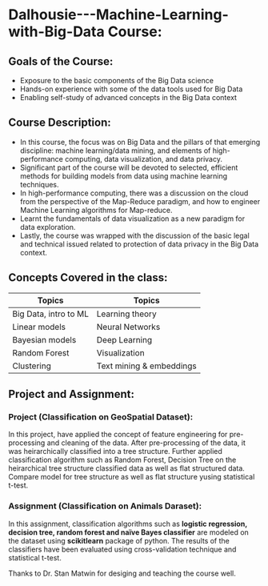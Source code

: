# Dalhousie---Machine-Learning-with-Big-Data Course:

Goals of the Course:
--------------------

* Exposure to the basic components of the Big Data science
* Hands-on experience with some of the data tools used for Big Data
* Enabling self-study of advanced concepts in the Big Data context

Course Description:
-------------------
* In this course, the focus was on Big Data and the pillars of that emerging discipline: machine learning/data mining, and elements of high-performance computing, data visualization, and data privacy. 
* Significant part of the course will be devoted to selected, efficient methods for building models from data using machine learning techniques. 
* In high-performance computing, there was a discussion on the cloud from the perspective of the Map-Reduce paradigm, and how to engineer Machine Learning algorithms for Map-reduce.
* Learnt the fundamentals of data visualization as a new paradigm for data exploration.
* Lastly, the course was wrapped with the discussion of the basic legal and technical issued related to protection of data privacy in the Big Data context.

Concepts Covered in the class:
------------------------------

| Topics                | Topics                   |
| --------------------- | ------------------------ | 
| Big Data, intro to ML | Learning theory          |
| Linear models         | Neural Networks          |
| Bayesian models       | Deep Learning            |
| Random Forest         | Visualization            |
| Clustering            | Text mining & embeddings |

Project and Assignment:
-----------------------

### Project (Classification on GeoSpatial Dataset):

In this project, have applied the concept of feature engineering for pre-processing and cleaning of the data.  After pre-processing of the data, it was heirarchically classified into a tree structure. Further applied classification algorithm such as Random Forest, Decision Tree on the heirarchical tree structure classified data as well as flat structured data. Compare model for tree structure as well as flat structure yusing statistical t-test.

### Assignment (Classification on Animals Daraset):

In this assignment, classification algorithms such as **logistic regression, decision tree, random forest and
naïve Bayes classifier** are modeled on the dataset using **scikitlearn** package of python. The results of the classifiers have been evaluated using cross-validation technique and statistical t-test.

Thanks to Dr. Stan Matwin for desiging and teaching the course well.
